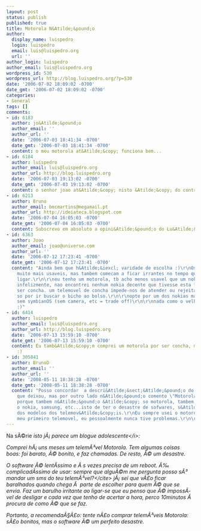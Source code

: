 ```yaml
---
layout: post
status: publish
published: true
title: Motorola N&Atilde;&pound;o
author:
  display_name: luispedro
  login: luispedro
  email: luis@luispedro.org
  url: ''
author_login: luispedro
author_email: luis@luispedro.org
wordpress_id: 530
wordpress_url: http://blog.luispedro.org/?p=530
date: '2006-07-02 18:09:02 -0700'
date_gmt: '2006-07-02 18:09:02 -0700'
categories:
- General
tags: []
comments:
- id: 6183
  author: jo&Atilde;&pound;o
  author_email: ''
  author_url: ''
  date: '2006-07-03 18:41:34 -0700'
  date_gmt: '2006-07-03 18:41:34 -0700'
  content: o meu motorola at&Atilde;&copy; funciona bem...
- id: 6184
  author: luispedro
  author_email: luis@luispedro.org
  author_url: http://blog.luispedro.org
  date: '2006-07-03 19:13:02 -0700'
  date_gmt: '2006-07-03 19:13:02 -0700'
  content: o senhor joao at&Atilde;&copy; nisto &Atilde;&copy; do contra...
- id: 6213
  author: Bruno
  author_email: bmcmartins@megamail.pt
  author_url: http://ideiateca.blogspot.com
  date: '2006-07-04 16:05:03 -0700'
  date_gmt: '2006-07-04 16:05:03 -0700'
  content: Subscrevo em absoluto a opini&Atilde;&pound;o do Lu&Atilde;&shy;s.
- id: 6363
  author: Joao
  author_email: joao@universe.com
  author_url: ''
  date: '2006-07-12 17:23:41 -0700'
  date_gmt: '2006-07-12 17:23:41 -0700'
  content: "Ainda bem que h&Atilde;&iexcl; varidade de escolha :)\r\nOs nokias sao
    muito mais usaveis, mas tambem comecam a ficar irrantes no tempo que demoram a
    ligar.\r\n\r\neu tenho um motorola, tb acho menos usavel que um nokia.\r\nmas,
    infelizmente, nao encontrei nenhum nokia decente que tivesse esta fenomenal funcionalide:
    ser concha. um telemovel de concha impede-nos de atender ou rejeitar chamadas
    so por ir buscar o bicho ao bolso.\r\n\r\nopte por um dos nokias mais simples,
    sem symbianOS (sem camera, etc = trade off)\r\n\r\nnada como o velhinho 5110 ...
    :)"
- id: 6414
  author: luispedro
  author_email: luis@luispedro.org
  author_url: http://blog.luispedro.org
  date: '2006-07-13 15:59:10 -0700'
  date_gmt: '2006-07-13 15:59:10 -0700'
  content: Eu tamb&Atilde;&copy;m comprei um motorola por ser concha, mas arrependi-me
    :)
- id: 305841
  author: BrunoD
  author_email: ''
  author_url: ''
  date: '2008-05-11 18:38:28 -0700'
  date_gmt: '2008-05-11 18:38:28 -0700'
  content: "Posso concordar  a descri&Atilde;&sect;&Atilde;&pound;o do jo&Atilde;&pound;o
    que deixou, mas por outro lado n&Atilde;&pound;o comento \"Motorola n&Atilde;&pound;o\",
    porque tambem n&Atilde;&pound;o &Atilde;&copy; so motorola, tambem entre outros,
    o nokia, samsung, etc...isto de ter o desastre de sofwares, s&Atilde;&sup3; dependendo
    dos modelos dos telemov&Atilde;&copy;is.\r\nEu sempre usei o motorola desde do
    meu primeiro telemovel, eu pessoalmente nunca tive problemas.\r\n\r\nCumps"
---
```

<p>Na s&Atilde;&copy;rie <i>isto j&Atilde;&iexcl; parece um blogue adolescente<&#47;i>:</p>
<p>Comprei h&Atilde;&iexcl; uns meses um telem&Atilde;&sup3;vel Motorola. Tem algumas coisas boas: foi barato, &Atilde;&copy; bonito, e faz chamadas. De resto, &Atilde;&copy; um desastre.</p>
<p>O software &Atilde;&copy; lent&Atilde;&shy;ssimo e &Atilde;&nbsp;s vezes precisa de um reboot. &Atilde;&permil; complicad&Atilde;&shy;ssimo de usar: sempre que algu&Atilde;&copy;m me pergunta <cite>posso s&Atilde;&sup3; mandar um sms do teu telem&Atilde;&sup3;vel?<&#47;cite> j&Atilde;&iexcl; sei que v&Atilde;&pound;o ficar baralhados quando chega &Atilde;&nbsp; parte de escolher para quem &Atilde;&copy; que se envia. Faz um barulho irritante ao ligar-se que eu penso que &Atilde;&copy; imposs&Atilde;&shy;vel de desligar e cada vez que tenho de acertar a hora, perco 10minutos &Atilde;&nbsp; procura de como &Atilde;&copy; que se faz.</p>
<p>Portanto, a recomenda&Atilde;&sect;&Atilde;&pound;o: tente n&Atilde;&pound;o comprar telem&Atilde;&sup3;veis Motorola: s&Atilde;&pound;o bonitos, mas o software &Atilde;&copy; um perfeito desastre. </p>
